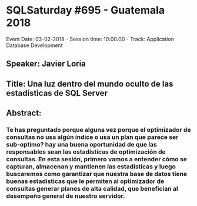 # SQLSaturday #695 - Guatemala 2018
Event Date: 03-02-2018 - Session time: 10:00:00 - Track: Application  Database Development
## Speaker: Javier Loria
## Title: Una luz dentro del mundo oculto de las estadísticas de SQL Server
## Abstract:
### Te has preguntado porque alguna vez porque el optimizador de consultas no usa algún índice o usa un plan que parece ser sub-optimo? hay una buena oportunidad de que las responsables sean las estadísticas de optimización de consultas. En esta sesión, primero vamos a entender cómo se capturan, almacenan y mantienen las estadísticas y luego buscaremos como garantizar que nuestra base de datos tiene buenas estadísticas que le permiten al optimizador de consultas generar planes de alta calidad, que benefician al desempeño general de nuestro servidor.
